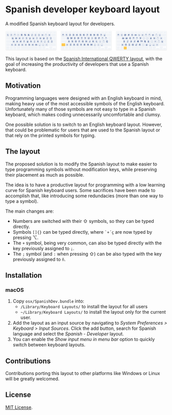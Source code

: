 # Spanish developer keyboard layout

A modified Spanish keyboard layout for developers.

![Spanish developer keyboard layout](docs/layout.png "Pesto di pestad")

This layout is based on the [Spanish International QWERTY layout](https://en.wikipedia.org/wiki/QWERTY#Spanish), with the goal of increasing the productivity of developers that use a Spanish keyboard.

## Motivation

Programming languages were designed with an English keyboard in mind, making heavy use of the most accessible symbols of the English keyboard. Unfortunately many of those symbols are not easy to type in a Spanish keyboard, which makes coding unnecessarily uncomfortable and clumsy.

One possible solution is to switch to an English keyboard layout. However, that could be problematic for users that are used to the Spanish layout or that rely on the printed symbols for typing.

## The layout

The proposed solution is to modify the Spanish layout to make easier to type programming symbols without modification keys, while preserving their placement as much as possible.

The idea is to have a productive layout for programming with a low learning curve for Spanish keyboard users. Some sacrifices have been made to accomplish that, like introducing some redundacies (more than one way to type a symbol).

The main changes are:

- Numbers are switched with their ⇧ symbols, so they can be typed directly.
- Symbols `[]{}` can be typed directly, where `` `+´ç `` are now typed by pressing ⌥.
- The `+` symbol, being very common, can also be typed directly with the key previously assigned to `¡`.
- The `;` symbol (and `:` when pressing ⇧) can be also typed with the key previously assigned to `ñ`.

## Installation

### macOS

1. Copy `osx/SpanishDev.bundle` into:
	- `/Library/Keyboard Layouts/` to install the layout for all users
	- `~/Library/Keyboard Layouts/` to install the layout only for the current user.
2. Add the layout as an input source by navigating to _System Preferences > Keyboard > Input Sources_. Click the add button, search for Spanish language and select the _Spanish - Developer_ layout.
3. You can enable the _Show input menu in menu bar_ option to quickly switch between keyboard layouts.

## Contributions

Contributions porting this layout to other platforms like Windows or Linux will be greatly welcomed.

## License

[MIT License](LICENSE.md).
